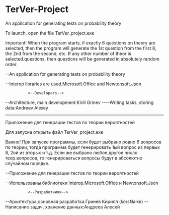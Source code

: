# TerVer-Project
An application for generating tests on probability theory

To launch, open the file TerVer_project.exe

Important! When the program starts, if exactly 6 questions
on theory are selected, then the program will generate the 1st question from the first 8,
the 2nd from the second, etc. If any other number of theor is selected.questions,
then questions will be generated in absolutely random order.

--An application for generating tests on probability theory

--Interop libraries are used.Microsoft.Office and Newtonsoft.Json

              <--Developers-->
--Architecture, main development:Kirill Grinev
----Writing tasks, storing data:Andreev Alexey

********************************************************************************************

Приложение для генерации тестов по теории вероятностей

Для запуска открыть файл TerVer_project.exe

Важно! При запуске программы, если будет выбрано ровно 6 вопросов
по теории, тогда программа будет генерировать 1ый вопрос из первых 8,
2ой из вторых и т.д. Если же выбрано любое другое число теор.вопросов,
то генерироваться вопросы будут в абсолютно случайном порядке.

--Приложение для генерации тестов по теории вероятностей

--Использованы библиотеки Interop.Microsoft.Office и Newtonsoft.Json

              <--Разработчики-->
--Архитектура,основная разработка:Гринев Кирилл (korsNaike)
--Написание задач, хранение данных:Андреев Алесей

